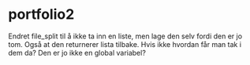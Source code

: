 # portfolio2

Endret file_split til å ikke ta inn en liste, men lage den selv fordi den er jo tom.
Også at den returnerer lista tilbake. Hvis ikke hvordan får man tak i dem da? Den er jo ikke en global variabel?